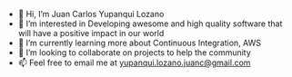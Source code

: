 - 👋 Hi, I’m Juan Carlos Yupanqui Lozano
- 👀 I’m interested in Developing awesome and high quality software that will have a positive impact in our world
- 🌱 I’m currently learning more about Continuous Integration, AWS
- 💞️ I’m looking to collaborate on projects to help the community
- 📫 Feel free to email me at yupanqui.lozano.juanc@gmail.com

<!---
jyupanquil/jyupanquil is a ✨ special ✨ repository because its `README.md` (this file) appears on your GitHub profile.
You can click the Preview link to take a look at your changes.
--->

